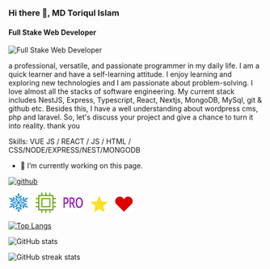 ### Hi there 👋, MD Toriqul Islam
#### Full Stake Web Developer
![Full Stake Web Developer](https://agencypartner.com/wp-content/uploads/2022/05/91382-web-development.gif)

a professional, versatile, and passionate programmer in my daily life. I am a quick learner and have a self-learning attitude. I enjoy learning and exploring new technologies and I am passionate about problem-solving. I love almost all the stacks of software engineering. My current stack includes NestJS, Express, Typescript, React, Nextjs, MongoDB, MySql, git & github etc. Besides this, I have a well understanding about wordpress cms, php and laravel. So, let's discuss your project and give a chance to turn it into reality. thank you

Skills: VUE JS / REACT / JS / HTML / CSS/NODE/EXPRESS/NEST/MONGODB

- 🔭 I’m currently working on this page. 


[<img src='https://cdn.jsdelivr.net/npm/simple-icons@3.0.1/icons/github.svg' alt='github' height='40'>](https://github.com/Mirazul3221)  

<a href='https://archiveprogram.github.com/'><img src='https://raw.githubusercontent.com/acervenky/animated-github-badges/master/assets/acbadge.gif' width='40' height='40'></a> <a href='https://docs.github.com/en/developers'><img src='https://raw.githubusercontent.com/acervenky/animated-github-badges/master/assets/devbadge.gif' width='40' height='40'></a> <a href='https://github.com/pricing'><img src='https://raw.githubusercontent.com/acervenky/animated-github-badges/master/assets/pro.gif' width='40' height='40'></a> <a href='https://stars.github.com/'><img src='https://raw.githubusercontent.com/acervenky/animated-github-badges/master/assets/starbadge.gif' width='35' height='35'></a> <a href='https://docs.github.com/en/github/supporting-the-open-source-community-with-github-sponsors'><img src='https://raw.githubusercontent.com/acervenky/animated-github-badges/master/assets/sponsorbadge.gif' width='35' height='35'></a> 

[![Top Langs](https://github-readme-stats.vercel.app/api/top-langs/?username=Mirazul3221)](https://github.com/anuraghazra/github-readme-stats)

![GitHub stats](https://github-readme-stats.vercel.app/api?username=Mirazul3221&show_icons=true&count_private=true)  

![GitHub streak stats](https://streak-stats.demolab.com/?user=Mirazul3221)  

